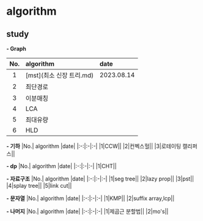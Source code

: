 # algorithm
study
-

**- Graph**

|No.| algorithm |date|
|:-:|:-|:-|
|1|[mst](최소 신장 트리.md)|2023.08.14|
|2|최단경로||
|3|이분매칭||
|4|LCA||
|5|최대유량||
|6|HLD||

**- 기하**
|No.| algorithm |date|
|:-:|:-|:-|
|1|CCW||
|2|컨벡스헐||
|3|로테이팅 캘리퍼스||

**- dp**
|No.| algorithm |date|
|:-:|:-|:-|
|1|CHT||

**- 자료구조**
|No.| algorithm |date|
|:-:|:-|:-|
|1|seg tree||
|2|lazy prop||
|3|pst||
|4|splay tree||
|5|link cut||

**- 문자열**
|No.| algorithm |date|
|:-:|:-|:-|
|1|KMP||
|2|suffix array,lcp||

**- 나머지**
|No.| algorithm |date|
|:-:|:-|:-|
|1|제곱근 분할법||
|2|mo's||
